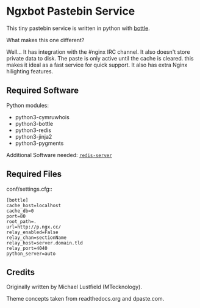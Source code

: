 # Ngxbot Pastebin Service

This tiny pastebin service is written in python with [bottle](https://bottlepy.org/).

What makes this one different?

Well... It has integration with the #nginx IRC channel. It also doesn't store
private data to disk. The paste is only active until the cache is cleared. this
makes it ideal as a fast service for quick support. It also has extra Nginx
hilighting features.

Required Software
-----------------

Python modules:

- python3-cymruwhois
- python3-bottle
- python3-redis
- python3-jinja2
- python3-pygments

Additional Software needed: [`redis-server`](http://redis.io/download)

Required Files
--------------

conf/settings.cfg::

    [bottle]
    cache_host=localhost
    cache_db=0
    port=80
    root_path=.
    url=http://p.ngx.cc/
    relay_enabled=False
    relay_chan=sectionName
    relay_host=server.domain.tld
    relay_port=4040
    python_server=auto

Credits
-------

Originally written by Michael Lustfield (MTecknology).

Theme concepts taken from readthedocs.org and dpaste.com.
